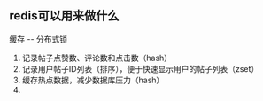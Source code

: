 ## redis可以用来做什么

缓存 -- 分布式锁

1. 记录帖子点赞数、评论数和点击数（hash）
2. 记录用户帖子ID列表（排序），便于快速显示用户的帖子列表（zset）
3. 缓存热点数据，减少数据库压力（hash）
4. 

